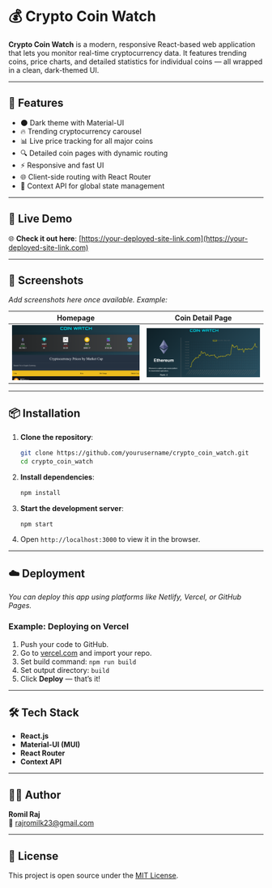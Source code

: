 # 💰 Crypto Coin Watch

**Crypto Coin Watch** is a modern, responsive React-based web application that lets you monitor real-time cryptocurrency data. It features trending coins, price charts, and detailed statistics for individual coins — all wrapped in a clean, dark-themed UI.

---

## 🚀 Features

- 🌑 Dark theme with Material-UI
- 🔥 Trending cryptocurrency carousel
- 📊 Live price tracking for all major coins
- 🔍 Detailed coin pages with dynamic routing
- ⚡ Responsive and fast UI
- 🌐 Client-side routing with React Router
- 🧠 Context API for global state management

---

## 🔗 Live Demo

🌐 **Check it out here**: [https://your-deployed-site-link.com](https://your-deployed-site-link.com)  


---

## 📸 Screenshots

_Add screenshots here once available. Example:_

| Homepage                          | Coin Detail Page                      |
|----------------------------------|----------------------------------------|
| ![Home](readme-assets/coin-page1.png)    | ![Details](readme-assets/coin-page2.png)   |

---

## 📦 Installation

1. **Clone the repository**:

   ```bash
   git clone https://github.com/yourusername/crypto_coin_watch.git
   cd crypto_coin_watch
   ```

2. **Install dependencies**:

   ```bash
   npm install
   ```

3. **Start the development server**:

   ```bash
   npm start
   ```

4. Open `http://localhost:3000` to view it in the browser.

---

## ☁️ Deployment

_You can deploy this app using platforms like Netlify, Vercel, or GitHub Pages._

### Example: Deploying on Vercel

1. Push your code to GitHub.
2. Go to [vercel.com](https://vercel.com) and import your repo.
3. Set build command: `npm run build`
4. Set output directory: `build`
5. Click **Deploy** — that’s it!

---

## 🛠️ Tech Stack

- **React.js**
- **Material-UI (MUI)**
- **React Router**
- **Context API**

---

## 👨‍💻 Author

**Romil Raj**  
📧 [rajromilk23@gmail.com](mailto:rajromilk23@gmail.com)

---

## 📄 License

This project is open source under the [MIT License](LICENSE).
